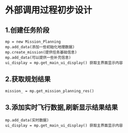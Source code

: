 # 外部调用过程初步设计

## 1.创建任务阶段
```
mp = new Mission_Planning
mp.add_data(添加一些初始化地理数据)
mp.create_mission(提供任务基础信息)
mp.add_data(可以提供一些补充信息)
ui_display = mp.get_main_ui_display() 获取主界面显示内容
```

## 2.获取规划结果
```
mission_ = mp.get_mission_planning_res()
```

## 3.添加实时飞行数据,刷新显示结果结果
```
mp.add_data(实时数据)
ui_display = mp.get_main_ui_display() 获取主界面显示内容
```
